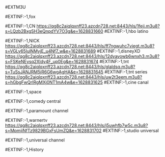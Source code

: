 #EXTM3U

#EXTINF:-1,fox 

#EXTINF:-1,CN
https://qg8c2aiqlqxnff23.azcdn728.net:8443/hls/1feji.m3u8?s=LQzb2BxgSH3eQnpdYV7O3g&e=1628831660
#EXTINF:-1,hbo latino

#EXTINF:-1,NICK
https://qg8c2aiqlqxnff23.azcdn728.net:8443/hls/ff7ngwuhc7viegt.m3u8?s=VGLy65IulNMyjE_u4Nf7_w&e=1628831689
#EXTINF:-1,disneyXD
https://qg8c2aiqlqxnff23.azcdn728.net:8443/hls/12dyavowb6wnxh3.m3u8?s=FSKeNEysq2Xldy4F_up0Eg&e=1628831674
#EXTINF:-1,tnt 
https://qg8c2aiqlqxnff23.azcdn728.net:8443/hls/glaldsq.m3u8?s=TuSsJANJRM5jR6G6wgAgHA&e=1628831645
#EXTINF:-1,tnt series
https://qg8c2aiqlqxnff23.azcdn728.net:8443/hls/uw2t3eem.m3u8?s=hGbgFwQrIRgMXj0NT1mA4w&e=1628831625
#EXTINF:-1,cine canal

#EXTINF:-1,space

#EXTINF:-1,comedy central

#EXTINF:-1,paramount channel

#EXTINF:-1,warnertv
https://qg8c2aiqlqxnff23.azcdn728.net:8443/hls/j5uwhfb7w5c.m3u8?s=MpmjiNfTz9829BGxFsUmZQ&e=1628831702
#EXTINF:-1,studio universal

#EXTINF:-1,universal channel

#EXTINF:-1,History












